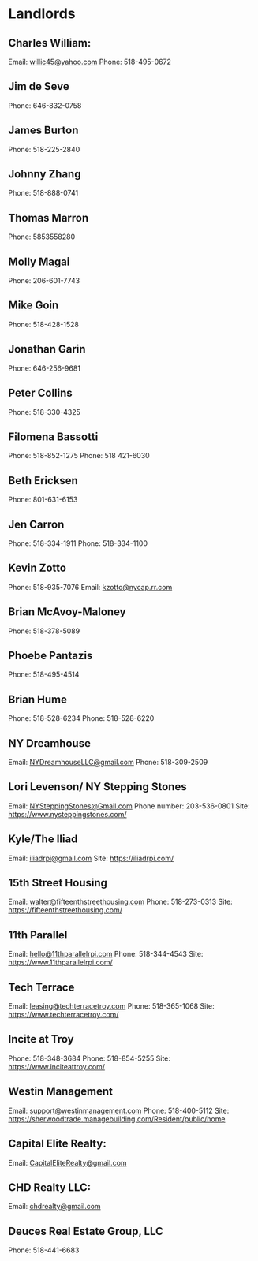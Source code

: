 # Landlords
## Charles William:
Email: willic45@yahoo.com
Phone: 518-495-0672

## Jim de Seve
Phone: 646-832-0758

## James Burton
Phone: 518-225-2840

## Johnny Zhang
Phone: 518-888-0741

## Thomas Marron
Phone: 5853558280

## Molly Magai
Phone: 206-601-7743

## Mike Goin
Phone: 518-428-1528

## Jonathan Garin
Phone: 646-256-9681

## Peter Collins
Phone: 518-330-4325

## Filomena Bassotti
Phone: 518-852-1275
Phone: 518 421-6030

## Beth Ericksen
Phone: 801-631-6153

## Jen Carron
Phone: 518-334-1911
Phone: 518-334-1100

## Kevin Zotto
Phone: 518-935-7076
Email: kzotto@nycap.rr.com

## Brian McAvoy-Maloney
Phone: 518-378-5089

## Phoebe Pantazis
Phone: 518-495-4514

## Brian Hume
Phone: 518-528-6234
Phone: 518-528-6220

## NY Dreamhouse
Email: NYDreamhouseLLC@gmail.com
Phone: 518-309-2509

## Lori Levenson/ NY Stepping Stones
Email: NYSteppingStones@Gmail.com
Phone number: 203-536-0801
Site: https://www.nysteppingstones.com/

## Kyle/The Iliad
Email: iliadrpi@gmail.com
Site: https://iliadrpi.com/

## 15th Street Housing
Email: walter@fifteenthstreethousing.com
Phone: 518-273-0313
Site: https://fifteenthstreethousing.com/

## 11th Parallel
Email: hello@11thparallelrpi.com
Phone: 518-344-4543
Site: https://www.11thparallelrpi.com/

## Tech Terrace
Email: leasing@techterracetroy.com
Phone: 518-365-1068
Site: https://www.techterracetroy.com/

## Incite at Troy
Phone: 518-348-3684
Phone: 518-854-5255
Site: https://www.inciteattroy.com/

## Westin Management
Email: support@westinmanagement.com
Phone: 518-400-5112
Site: https://sherwoodtrade.managebuilding.com/Resident/public/home

## Capital Elite Realty:
Email: CapitalEliteRealty@gmail.com

## CHD Realty LLC:
Email: chdrealty@gmail.com

## Deuces Real Estate Group, LLC
Phone: 518-441-6683
